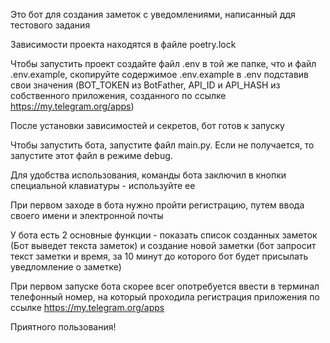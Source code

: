 Это бот для создания заметок с уведомлениями, написанный ддя тестового задания

Зависимости проекта находятся в файле poetry.lock

Чтобы запустить проект создайте файл .env в той же папке, что и файл .env.example, скопируйте
содержимое .env.example в .env подставив свои значения (BOT_TOKEN из BotFather, API_ID и API_HASH
из собственного приложения, созданного по ссылке https://my.telegram.org/apps)

После установки зависимостей и секретов, бот готов к запуску

Чтобы запустить бота, запустите файл main.py. Если не получается, то запустите этот файл
в режиме debug.

Для удобства использования, команды бота заключил в кнопки специальной клавиатуры - используйте ее

При первом заходе в бота нужно пройти регистрацию, путем ввода своего имени и электронной почты

У бота есть 2 основные функции - показать список созданных заметок (Бот выведет текста заметок)
и создание новой заметки (бот запросит текст заметки и время, за 10 минут до которого бот будет 
присылать уведломление о заметке)

При первом запуске бота скорее всег опотребуется ввести в терминал телефонный номер, на который
проходила регистрация приложения по ссылке https://my.telegram.org/apps

Приятного пользования!
